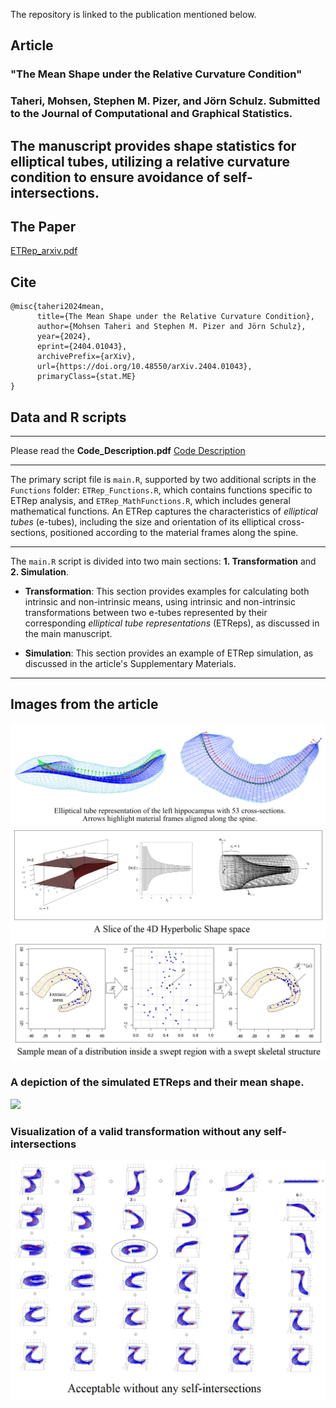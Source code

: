 The repository is linked to the publication mentioned below.

## Article
### "The Mean Shape under the Relative Curvature Condition"
### Taheri, Mohsen, Stephen M. Pizer, and Jörn Schulz. Submitted to the Journal of Computational and Graphical Statistics.

## The manuscript provides shape statistics for elliptical tubes, utilizing a relative curvature condition to ensure avoidance of self-intersections.

## The Paper
[ETRep_arxiv.pdf](ETRep_arxiv.pdf)

## Cite
```
@misc{taheri2024mean,
      title={The Mean Shape under the Relative Curvature Condition}, 
      author={Mohsen Taheri and Stephen M. Pizer and Jörn Schulz},
      year={2024},
      eprint={2404.01043},
      archivePrefix={arXiv},
      url={https://doi.org/10.48550/arXiv.2404.01043},
      primaryClass={stat.ME}
}
```


## Data and R scripts
---

Please read the **Code_Description.pdf**
[Code Description](Code_Description.pdf)

---

The primary script file is `main.R`, supported by two additional scripts in the `Functions` folder: `ETRep_Functions.R`, which contains functions specific to ETRep analysis, and `ETRep_MathFunctions.R`, which includes general mathematical functions. An ETRep captures the characteristics of *elliptical tubes* (e-tubes), including the size and orientation of its elliptical cross-sections, positioned according to the material frames along the spine.

---

The `main.R` script is divided into two main sections: **1. Transformation** and **2. Simulation**.

- **Transformation**: This section provides examples for calculating both intrinsic and non-intrinsic means, using intrinsic and non-intrinsic transformations between two e-tubes represented by their corresponding *elliptical tube representations* (ETReps), as discussed in the main manuscript.

- **Simulation**: This section provides an example of ETRep simulation, as discussed in the article's Supplementary Materials. 

---

## Images from the article
![Fig1](Fig1.jpg)
![Fig2](Fig2.jpg)
![Fig3](Fig3.jpg)


### A depiction of the simulated ETReps and their mean shape.
<img src="https://github.com/MohsenTaheriShalmani/Elliptical_Tubes/assets/19237855/d5122c87-bead-4ebe-9c75-58d03f72b1de" width="700">

### Visualization of a valid transformation without any self-intersections
![Fig5](Fig5.jpg)




